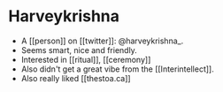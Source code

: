 # Harveykrishna
- A [[person]] on [[twitter]]: @harveykrishna_.
- Seems smart, nice and friendly.
- Interested in [[ritual]], [[ceremony]]
- Also didn't get a great vibe from the [[Interintellect]].
- Also really liked [[thestoa.ca]]

